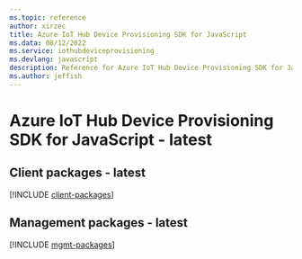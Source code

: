 ```yaml
---
ms.topic: reference
author: xirzec
title: Azure IoT Hub Device Provisioning SDK for JavaScript
ms.data: 08/12/2022
ms.service: iothubdeviceprovisioning
ms.devlang: javascript
description: Reference for Azure IoT Hub Device Provisioning SDK for JavaScript
ms.author: jeffish
---
```

# Azure IoT Hub Device Provisioning SDK for JavaScript - latest

## Client packages - latest
[!INCLUDE [client-packages](iot-hub-device-provisioning-client-index.md)]
## Management packages - latest
[!INCLUDE [mgmt-packages](iot-hub-device-provisioning-mgmt-index.md)]